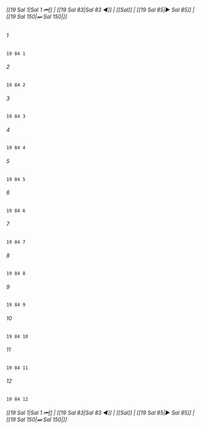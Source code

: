 
###### [[19 Sal 1|Sal 1 ⏮]] | [[19 Sal 83|Sal 83 ◀]] | [[Sal]] | [[19 Sal 85|▶ Sal 85]] | [[19 Sal 150|⏭ Sal 150|]]

###### 1
``` verse
19 84 1 
```
###### 2
``` verse
19 84 2 
```
###### 3
``` verse
19 84 3 
```
###### 4
``` verse
19 84 4 
```
###### 5
``` verse
19 84 5 
```
###### 6
``` verse
19 84 6 
```
###### 7
``` verse
19 84 7 
```
###### 8
``` verse
19 84 8 
```
###### 9
``` verse
19 84 9 
```
###### 10
``` verse
19 84 10 
```
###### 11
``` verse
19 84 11 
```
###### 12
``` verse
19 84 12 
```

###### [[19 Sal 1|Sal 1 ⏮]] | [[19 Sal 83|Sal 83 ◀]] | [[Sal]] | [[19 Sal 85|▶ Sal 85]] | [[19 Sal 150|⏭ Sal 150|]]

